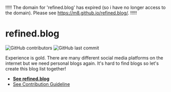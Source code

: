 !!!!! The domain for 'refined.blog' has expired (so i have no longer access to the domain). Please see https://m8.github.io/refined.blog/. !!!!!


# refined.blog

![GitHub contributors](https://img.shields.io/github/contributors/m8/refined.blog) ![GitHub last commit](https://img.shields.io/github/last-commit/m8/refined.blog)


Experience is gold. There are many different social media platforms on the internet but we need personal blogs again. It's hard to find blogs so let's create this blog list together! 

* **[See refined.blog](https://m8.github.io/refined.blog/)**
* [See Contribution Guideline](contributing.md)
